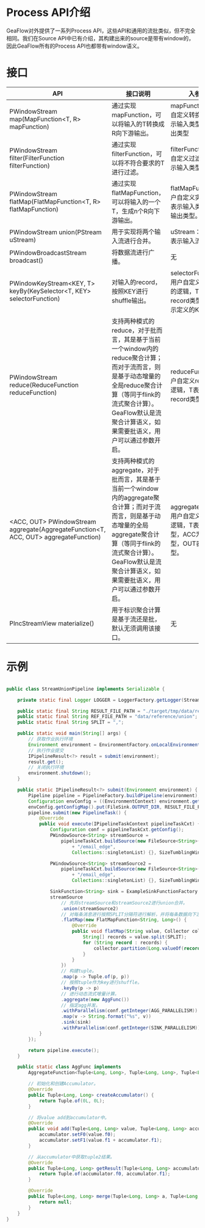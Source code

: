 # Process API介绍
GeaFlow对外提供了一系列Process API，这些API和通用的流批类似，但不完全相同。我们在Source API中已有介绍，其构建出来的source是带有window的，因此GeaFlow所有的Process API也都带有window语义。

# 接口
| API | 接口说明 | 入参说明 |
| -------- | -------- | -------- |
| <R> PWindowStream<R> map(MapFunction<T, R> mapFunction)     | 通过实现mapFunction，可以将输入的T转换成R向下游输出。     |mapFunction：用户自定义转换逻辑，T表示输入类型，R表示输出类型|
| PWindowStream<T> filter(FilterFunction<T> filterFunction)     | 通过实现filterFunction，可以将不符合要求的T进行过滤。     |filterFunction：用户自定义过滤逻辑，T表示输入类型|
| <R> PWindowStream<R> flatMap(FlatMapFunction<T, R> flatMapFunction)     | 通过实现flatMapFunction，可以将输入的一个T，生成n个R向下游输出。     |flatMapFunction：用户自定义实现逻辑，T表示输入类型，R表示输出类型。|
| PWindowStream<T> union(PStream<T> uStream)     | 用于实现将两个输入流进行合并。     |uStream：输入流，T表示输入流类型|
| PWindowBroadcastStream<T> broadcast()     | 将数据流进行广播。     |无|
| <KEY> PWindowKeyStream<KEY, T> keyBy(KeySelector<T, KEY> selectorFunction)     | 对输入的record，按照KEY进行shuffle输出。     |selectorFunction：用户自定义选取KEY的逻辑，T表示输入record类型，KEY表示定义的KEY类型。|
| PWindowStream<T> reduce(ReduceFunction<T> reduceFunction)     | 支持两种模式的reduce，对于批而言，其是基于当前一个window内的reduce聚合计算；而对于流而言，则是基于动态增量的全局reduce聚合计算（等同于flink的流式聚合计算）。GeaFlow默认是流聚合计算语义，如果需要批语义，用户可以通过参数开启。     |reduceFunction：用户自定义reduce聚合逻辑，T表示输入record类型。|
| <ACC, OUT> PWindowStream<OUT> aggregate(AggregateFunction<T, ACC, OUT> aggregateFunction)     | 支持两种模式的aggregate，对于批而言，其是基于当前一个window内的aggregate聚合计算；而对于流而言，则是基于动态增量的全局aggregate聚合计算（等同于flink的流式聚合计算）。GeaFlow默认是流聚合计算语义，如果需要批语义，用户可以通过参数开启。     |aggregateFunction：用户自定义聚合计算逻辑，T表示输入类型，ACC为聚合值类型，OUT表示输出类型。|
| PIncStreamView<T> materialize()     | 用于标识聚合计算是基于流还是批，默认无须调用该接口。     |无|



# 示例
```java

public class StreamUnionPipeline implements Serializable {

    private static final Logger LOGGER = LoggerFactory.getLogger(StreamUnionPipeline.class);

    public static final String RESULT_FILE_PATH = "./target/tmp/data/result/union";
    public static final String REF_FILE_PATH = "data/reference/union";
    public static final String SPLIT = ",";

    public static void main(String[] args) {
        // 获取作业执行环境
        Environment environment = EnvironmentFactory.onLocalEnvironment();
        // 执行作业提交
        IPipelineResult<?> result = submit(environment);
        result.get();
        // 关闭执行环境
        environment.shutdown();
    }

    public static IPipelineResult<?> submit(Environment environment) {
        Pipeline pipeline = PipelineFactory.buildPipeline(environment);
        Configuration envConfig = ((EnvironmentContext) environment.getEnvironmentContext()).getConfig();
        envConfig.getConfigMap().put(FileSink.OUTPUT_DIR, RESULT_FILE_PATH);
        pipeline.submit(new PipelineTask() {
            @Override
            public void execute(IPipelineTaskContext pipelineTaskCxt) {
                Configuration conf = pipelineTaskCxt.getConfig();
                PWindowSource<String> streamSource =
                    pipelineTaskCxt.buildSource(new FileSource<String>("data/input"
                        + "/email_edge",
                        Collections::singletonList) {}, SizeTumblingWindow.of(5000));

                PWindowSource<String> streamSource2 =
                    pipelineTaskCxt.buildSource(new FileSource<String>("data/input"
                        + "/email_edge",
                        Collections::singletonList) {}, SizeTumblingWindow.of(5000));

                SinkFunction<String> sink = ExampleSinkFunctionFactory.getSinkFunction(conf);
                streamSource
                    // 先将streamSource和streamSource2进行union合并。
                    .union(streamSource2)
                    // 对每条消息进行按照SPLIT分隔符进行解析，并将每条数据向下游分发。
                    .flatMap(new FlatMapFunction<String, Long>() {
                        @Override
                        public void flatMap(String value, Collector collector) {
                            String[] records = value.split(SPLIT);
                            for (String record : records) {
                                collector.partition(Long.valueOf(record));
                            }
                        }
                    })
                    // 构建tuple。
                    .map(p -> Tuple.of(p, p))
                    // 按照tuple作为key进行shuffle。
                    .keyBy(p -> p)
                    // 进行动态流式增量计算。
                    .aggregate(new AggFunc())
                    // 指定agg并发。
                    .withParallelism(conf.getInteger(AGG_PARALLELISM))
                    .map(v -> String.format("%s", v))
                    .sink(sink)
                    .withParallelism(conf.getInteger(SINK_PARALLELISM));
            }
        });

        return pipeline.execute();
    }

    public static class AggFunc implements
        AggregateFunction<Tuple<Long, Long>, Tuple<Long, Long>, Tuple<Long, Long>> {

        // 初始化和创建Accumulator。
        @Override
        public Tuple<Long, Long> createAccumulator() {
            return Tuple.of(0L, 0L);
        }

        // 将value add到accumulator中。
        @Override
        public void add(Tuple<Long, Long> value, Tuple<Long, Long> accumulator) {
            accumulator.setF0(value.f0);
            accumulator.setF1(value.f1 + accumulator.f1);
        }

        // 从accumulator中获取tuple2结果。
        @Override
        public Tuple<Long, Long> getResult(Tuple<Long, Long> accumulator) {
            return Tuple.of(accumulator.f0, accumulator.f1);
        }

        @Override
        public Tuple<Long, Long> merge(Tuple<Long, Long> a, Tuple<Long, Long> b) {
            return null;
        }
    }
}

```